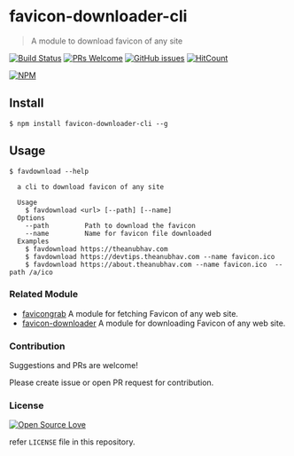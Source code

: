 # favicon-downloader-cli

> A module to download favicon of any site

[![Build Status](https://travis-ci.org/anubhavsrivastava/favicon-downloader-cli.svg?branch=master)](https://travis-ci.org/anubhavsrivastava/favicon-downloader-cli)
[![PRs Welcome](https://img.shields.io/badge/PRs-welcome-brightgreen.svg?style=flat-square)](http://makeapullrequest.com)
[![GitHub issues](https://img.shields.io/github/issues/anubhavsrivastava/favicon-downloader-cli.svg?style=flat-square)](https://github.com/anubhavsrivastava/favicon-downloader-cli/issues)
[![HitCount](http://hits.dwyl.io/anubhavsrivastava/favicon-downloader-cli.svg)](http://hits.dwyl.io/anubhavsrivastava/favicon-downloader-cli)

[![NPM](https://nodei.co/npm/favicon-downloader-cli.png?downloads=true&stars=true)](https://nodei.co/npm/favicon-downloader-cli/)

## Install

```
$ npm install favicon-downloader-cli --g
```

## Usage

```
$ favdownload --help

  a cli to download favicon of any site

  Usage
    $ favdownload <url> [--path] [--name]
  Options
    --path         Path to download the favicon
    --name         Name for favicon file downloaded
  Examples
    $ favdownload https://theanubhav.com
    $ favdownload https://devtips.theanubhav.com --name favicon.ico
    $ favdownload https://about.theanubhav.com --name favicon.ico  --path /a/ico
```

### Related Module

-   [favicongrab](https://github.com/anubhavsrivastava/favicongrab) A module for fetching Favicon of any web site.
-   [favicon-downloader](https://github.com/anubhavsrivastava/favicon-downloader) A module for downloading Favicon of any web site.

### Contribution

Suggestions and PRs are welcome!

Please create issue or open PR request for contribution.

### License

[![Open Source Love](https://badges.frapsoft.com/os/mit/mit.svg?v=102)](LICENSE)

refer `LICENSE` file in this repository.
